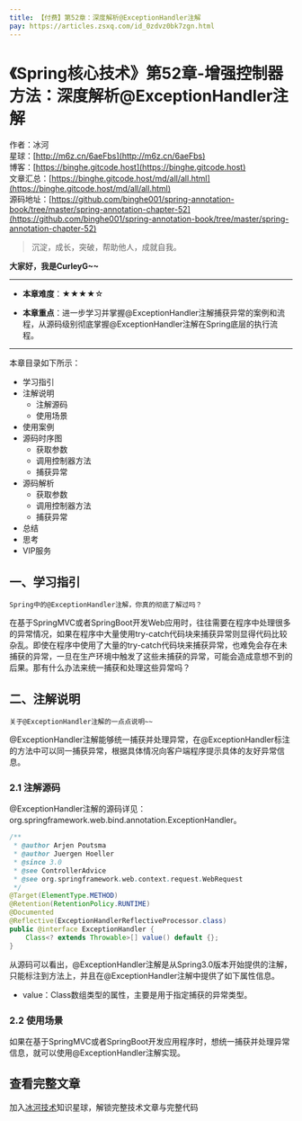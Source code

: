 ```yaml
---
title: 【付费】第52章：深度解析@ExceptionHandler注解
pay: https://articles.zsxq.com/id_0zdvz0bk7zgn.html
---
```


# 《Spring核心技术》第52章-增强控制器方法：深度解析@ExceptionHandler注解

作者：冰河
<br/>星球：[http://m6z.cn/6aeFbs](http://m6z.cn/6aeFbs)
<br/>博客：[https://binghe.gitcode.host](https://binghe.gitcode.host)
<br/>文章汇总：[https://binghe.gitcode.host/md/all/all.html](https://binghe.gitcode.host/md/all/all.html)
<br/>源码地址：[https://github.com/binghe001/spring-annotation-book/tree/master/spring-annotation-chapter-52](https://github.com/binghe001/spring-annotation-book/tree/master/spring-annotation-chapter-52)

> 沉淀，成长，突破，帮助他人，成就自我。

**大家好，我是CurleyG~~**

------

* **本章难度**：★★★★☆

* **本章重点**：进一步学习并掌握@ExceptionHandler注解捕获异常的案例和流程，从源码级别彻底掌握@ExceptionHandler注解在Spring底层的执行流程。

------

本章目录如下所示：

* 学习指引
* 注解说明
  * 注解源码
  * 使用场景
* 使用案例
* 源码时序图
  * 获取参数
  * 调用控制器方法
  * 捕获异常
* 源码解析
  * 获取参数
  * 调用控制器方法
  * 捕获异常
* 总结
* 思考
* VIP服务

## 一、学习指引

`Spring中的@ExceptionHandler注解，你真的彻底了解过吗？`

在基于SpringMVC或者SpringBoot开发Web应用时，往往需要在程序中处理很多的异常情况，如果在程序中大量使用try-catch代码块来捕获异常则显得代码比较杂乱。即使在程序中使用了大量的try-catch代码块来捕获异常，也难免会存在未捕获的异常，一旦在生产环境中触发了这些未捕获的异常，可能会造成意想不到的后果。那有什么办法来统一捕获和处理这些异常吗？

## 二、注解说明

`关于@ExceptionHandler注解的一点点说明~~`

@ExceptionHandler注解能够统一捕获并处理异常，在@ExceptionHandler标注的方法中可以同一捕获异常，根据具体情况向客户端程序提示具体的友好异常信息。

### 2.1 注解源码

@ExceptionHandler注解的源码详见：org.springframework.web.bind.annotation.ExceptionHandler。

```java
/**
 * @author Arjen Poutsma
 * @author Juergen Hoeller
 * @since 3.0
 * @see ControllerAdvice
 * @see org.springframework.web.context.request.WebRequest
 */
@Target(ElementType.METHOD)
@Retention(RetentionPolicy.RUNTIME)
@Documented
@Reflective(ExceptionHandlerReflectiveProcessor.class)
public @interface ExceptionHandler {
	Class<? extends Throwable>[] value() default {};
}
```

从源码可以看出，@ExceptionHandler注解是从Spring3.0版本开始提供的注解，只能标注到方法上，并且在@ExceptionHandler注解中提供了如下属性信息。

* value：Class数组类型的属性，主要是用于指定捕获的异常类型。

### 2.2 使用场景

如果在基于SpringMVC或者SpringBoot开发应用程序时，想统一捕获并处理异常信息，就可以使用@ExceptionHandler注解实现。


## 查看完整文章

加入[冰河技术](http://m6z.cn/6aeFbs)知识星球，解锁完整技术文章与完整代码
